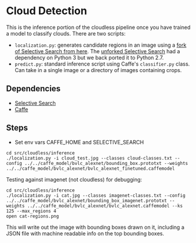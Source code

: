 # Cloud Detection

This is the inference portion of the cloudless pipeline once you have trained a
model to classify clouds.
There are two scripts:
  - `localization.py`: generates candidate regions in an image using a [fork of Selective Search from here](https://github.com/BradNeuberg/selective_search_py). The [unforked Selective Search](https://github.com/belltailjp/selective_search_py) had a dependency on Python 3 but we back ported it to Python 2.7.
  - `predict.py`: standard inference script using Caffe's `classifier.py`
    class. Can take in a single image or a directory of images containing
    crops.

## Dependencies
- [Selective Search](https://github.com/BradNeuberg/selective_search_py)
- [Caffe](https://github.com/BVLC/caffe)

## Steps
- Set env vars CAFFE_HOME and SELECTIVE_SEARCH
```
cd src/cloudless/inference
./localization.py -i cloud_test.jpg --classes cloud-classes.txt --config ../../caffe_model/bvlc_alexnet/bounding_box.prototxt --weights ../../caffe_model/bvlc_alexnet/bvlc_alexnet_finetuned.caffemodel
```

Testing against imagenet (not cloudless) for debugging:
```
cd src/cloudless/inference
./localization.py -i cat.jpg --classes imagenet-classes.txt --config ../../caffe_model/bvlc_alexnet/bounding_box_imagenet.prototxt --weights ../../caffe_model/bvlc_alexnet/bvlc_alexnet.caffemodel --ks 125 --max_regions 4
open cat-regions.png
```

This will write out the image with bounding boxes drawn on it, including a JSON file with machine readable info on the top bounding boxes.
